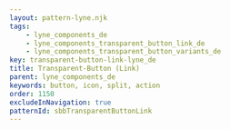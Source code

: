```yaml
---
layout: pattern-lyne.njk
tags: 
    - lyne_components_de
    - lyne_components_transparent_button_link_de
    - lyne_components_transparent_button_variants_de
key: transparent-button-link-lyne_de
title: Transparent-Button (Link)
parent: lyne_components_de
keywords: button, icon, split, action
order: 1150
excludeInNavigation: true
patternId: sbbTransparentButtonLink
---
```


